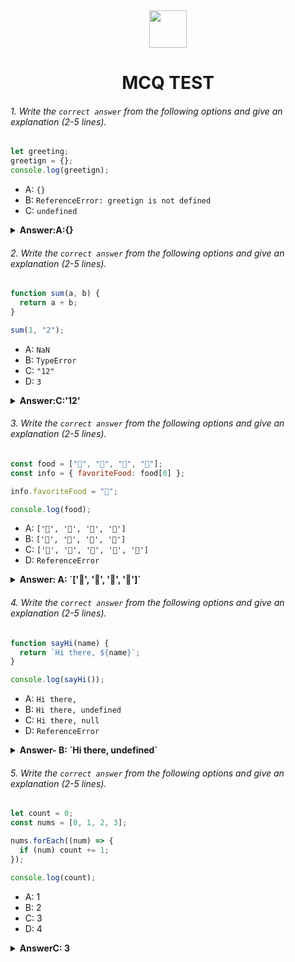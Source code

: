<div align="center">
  <img height="60" src="https://edurev.gumlet.io/AllImages/original/ApplicationImages/CourseImages/944e5d47-8c55-4a89-91e5-22ab5f2798fc_CI.png">
  <h1>MCQ TEST</h1>
</div>

###### 1. Write the `correct answer` from the following options and give an explanation (2-5 lines).

```javascript
let greeting;
greetign = {};
console.log(greetign);
```

- A: `{}`
- B: `ReferenceError: greetign is not defined`
- C: `undefined`

<details><summary><b>Answer:A:{}</b></summary>
<p>

#### Answer: ?

<i>greeting variable declare using let keyword.then greeting value is {} . it is not change.</i>
 so print the {}
</p>
</details>

###### 2. Write the `correct answer` from the following options and give an explanation (2-5 lines).

```javascript
function sum(a, b) {
  return a + b;
}

sum(1, "2");
```

- A: `NaN`
- B: `TypeError`
- C: `"12"`
- D: `3`

<details><summary><b>Answer:C:'12'</b></summary>
<p>

#### Answer: ?

<i>Sum is function that take two parameter .This function is defined to accept two parameters, a and b, and returns the sum of these parameters.The sum function is called with 1 and "2" as arguments.1 is a number, and "2" is a string. JavaScript will attempt to convert the number 1 to a string and then concatenate the strings, resulting in "12"</i>

</p>
</details>

###### 3. Write the `correct answer` from the following options and give an explanation (2-5 lines).

```javascript
const food = ["🍕", "🍫", "🥑", "🍔"];
const info = { favoriteFood: food[0] };

info.favoriteFood = "🍝";

console.log(food);
```

- A: `['🍕', '🍫', '🥑', '🍔']`
- B: `['🍝', '🍫', '🥑', '🍔']`
- C: `['🍝', '🍕', '🍫', '🥑', '🍔']`
- D: `ReferenceError`

<details><summary><b>Answer: A: `['🍕', '🍫', '🥑', '🍔']`</b></summary>
<p>

#### Answer: ?

<i>food is array.Fist index [0] value replacing in the "🍝".he food array is not modified directly in the code, and only the favoriteFood.so that is not changing array </i>

</p>
</details>

###### 4. Write the `correct answer` from the following options and give an explanation (2-5 lines).

```javascript
function sayHi(name) {
  return `Hi there, ${name}`;
}

console.log(sayHi());
```

- A: `Hi there,`
- B: `Hi there, undefined`
- C: `Hi there, null`
- D: `ReferenceError`

<details><summary><b>Answer- B: `Hi there, undefined`</b></summary>
<p>

#### Answer: ?

<i>sayHi function is called without passing any argument .but return `Hi there.so it's print `Hi there but not argument pass .so it is undefined</i>

</p>
</details>

###### 5. Write the `correct answer` from the following options and give an explanation (2-5 lines).

```javascript
let count = 0;
const nums = [0, 1, 2, 3];

nums.forEach((num) => {
  if (num) count += 1;
});

console.log(count);
```

- A: 1
- B: 2
- C: 3
- D: 4

<details><summary><b>AnswerC: 3</b></summary>
<p>

#### Answer: ?

<i>0 is falsy value so it is not increment count.but 1,2,3 are truthy value then increment count 1.so this result 3</i>

</p>
</details>

